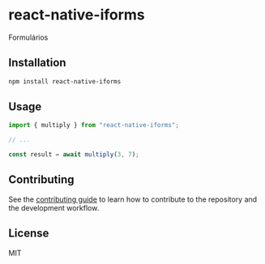 # react-native-iforms

Formulários

## Installation

```sh
npm install react-native-iforms
```

## Usage

```js
import { multiply } from "react-native-iforms";

// ...

const result = await multiply(3, 7);
```

## Contributing

See the [contributing guide](CONTRIBUTING.md) to learn how to contribute to the repository and the development workflow.

## License

MIT
